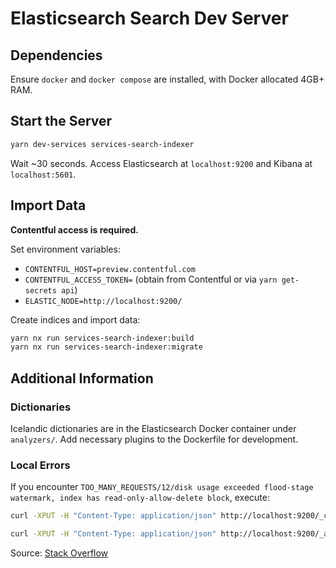 # Elasticsearch Search Dev Server

## Dependencies

Ensure `docker` and `docker compose` are installed, with Docker allocated 4GB+ RAM.

## Start the Server

```bash
yarn dev-services services-search-indexer
```

Wait ~30 seconds. Access Elasticsearch at `localhost:9200` and Kibana at `localhost:5601`.

## Import Data

**Contentful access is required.**

Set environment variables:

- `CONTENTFUL_HOST=preview.contentful.com`
- `CONTENTFUL_ACCESS_TOKEN=` (obtain from Contentful or via `yarn get-secrets api`)
- `ELASTIC_NODE=http://localhost:9200/`

Create indices and import data:

```bash
yarn nx run services-search-indexer:build
yarn nx run services-search-indexer:migrate
```

## Additional Information

### Dictionaries

Icelandic dictionaries are in the Elasticsearch Docker container under `analyzers/`. Add necessary plugins to the Dockerfile for development.

### Local Errors

If you encounter `TOO_MANY_REQUESTS/12/disk usage exceeded flood-stage watermark, index has read-only-allow-delete block`, execute:

```bash
curl -XPUT -H "Content-Type: application/json" http://localhost:9200/_cluster/settings -d '{ "transient": { "cluster.routing.allocation.disk.threshold_enabled": false } }'
```

```bash
curl -XPUT -H "Content-Type: application/json" http://localhost:9200/_all/_settings -d '{"index.blocks.read_only_allow_delete": null}'
```

Source: [Stack Overflow](https://stackoverflow.com/questions/63880017/elasticsearch-docker-flood-stage-disk-watermark-95-exceeded#answer-63881121)
